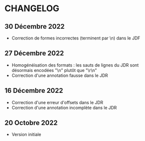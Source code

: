 # CHANGELOG

## 30 Décembre 2022

* Correction de formes incorrectes (terminent par \n) dans le JDF

## 27 Décembre 2022

* Homogénéisation des formats : les sauts de lignes du JDR sont désormais encodées "\n" plutôt que "\\r\\n"
* Correction d'une annotation fausse dans le JDR

## 16 Décembre 2022

* Correction d'une erreur d'offsets dans le JDR
* Correction d'une annotation incomplète dans le JDR

## 20 Octobre 2022

* Version initiale